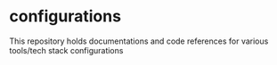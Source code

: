 # configurations
This repository holds documentations and code references for various tools/tech stack configurations

